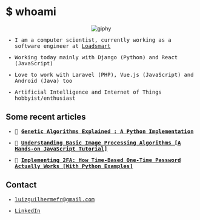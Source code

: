 # $ whoami

<p align="center">
  <img src="https://media2.giphy.com/media/WxJLwDBAXDsW1fqZ3v/giphy.gif" alt="giphy" />
</p>

<samp>
  
  - I am a computer scientist, currently working as a software engineer at [Loadsmart](https://loadsmart.com)

  - Working today mainly with Django (Python) and React (JavaScript)

  - Love to work with Laravel (PHP), Vue.js (JavaScript) and Android (Java) too

  - Artificial Intelligence and Internet of Things hobbyist/enthusiast

</samp>

## Some recent articles

<samp>
  
  - 🧬 <strong><a href="https://hackernoon.com/genetic-algorithms-explained-a-python-implementation-sd4w374i" target="_blank">Genetic Algorithms Explained : A Python Implementation</a></strong>
  
  - 🌄 <strong><a href="https://hackernoon.com/understanding-basic-image-processing-algorithms-a-hands-on-javascript-tutorial-8r3u32qk" target="_blank">Understanding Basic Image Processing Algorithms [A Hands-on JavaScript Tutorial]</a></strong>
  
  - 🔐 <strong><a href="https://hackernoon.com/implementing-2fa-how-time-based-one-time-password-actually-works-with-python-examples-cm1m3ywt" target="_blank">Implementing 2FA: How Time-Based One-Time Password Actually Works [With Python Examples]</a></strong>

</samp>

## Contact

<samp>
  
  - <a href="mailto:luizguilhermefr@gmail.com">luizguilhermefr@gmail.com</a>
  
  - <a href="https://www.linkedin.com/in/luizguilhermefr/">LinkedIn</a>

</samp>
